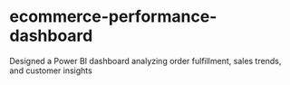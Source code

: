 # ecommerce-performance-dashboard
Designed a Power BI dashboard analyzing order fulfillment, sales trends, and customer insights 
